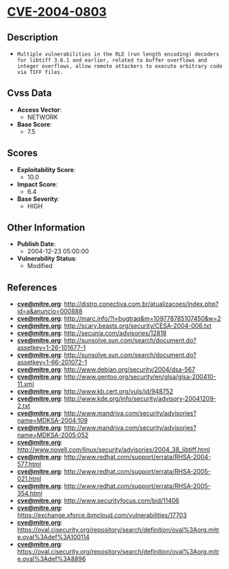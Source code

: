 
# [CVE-2004-0803](https://cve.mitre.org/cgi-bin/cvename.cgi?name=CVE-2004-0803)

## Description

- `Multiple vulnerabilities in the RLE (run length encoding) decoders for libtiff 3.6.1 and earlier, related to buffer overflows and integer overflows, allow remote attackers to execute arbitrary code via TIFF files.`

## Cvss Data

- **Access Vector**:
  - NETWORK
- **Base Score**:
  - 7.5

## Scores

- **Exploitability Score**:
  - 10.0
- **Impact Score**:
  - 6.4
- **Base Severity**:
  - HIGH

## Other Information

- **Publish Date**:
  - 2004-12-23 05:00:00
- **Vulnerability Status**:
  - Modified

## References

- **cve@mitre.org**: http://distro.conectiva.com.br/atualizacoes/index.php?id=a&anuncio=000888
- **cve@mitre.org**: http://marc.info/?l=bugtraq&m=109778785107450&w=2
- **cve@mitre.org**: http://scary.beasts.org/security/CESA-2004-006.txt
- **cve@mitre.org**: http://secunia.com/advisories/12818
- **cve@mitre.org**: http://sunsolve.sun.com/search/document.do?assetkey=1-26-101677-1
- **cve@mitre.org**: http://sunsolve.sun.com/search/document.do?assetkey=1-66-201072-1
- **cve@mitre.org**: http://www.debian.org/security/2004/dsa-567
- **cve@mitre.org**: http://www.gentoo.org/security/en/glsa/glsa-200410-11.xml
- **cve@mitre.org**: http://www.kb.cert.org/vuls/id/948752
- **cve@mitre.org**: http://www.kde.org/info/security/advisory-20041209-2.txt
- **cve@mitre.org**: http://www.mandriva.com/security/advisories?name=MDKSA-2004:109
- **cve@mitre.org**: http://www.mandriva.com/security/advisories?name=MDKSA-2005:052
- **cve@mitre.org**: http://www.novell.com/linux/security/advisories/2004_38_libtiff.html
- **cve@mitre.org**: http://www.redhat.com/support/errata/RHSA-2004-577.html
- **cve@mitre.org**: http://www.redhat.com/support/errata/RHSA-2005-021.html
- **cve@mitre.org**: http://www.redhat.com/support/errata/RHSA-2005-354.html
- **cve@mitre.org**: http://www.securityfocus.com/bid/11406
- **cve@mitre.org**: https://exchange.xforce.ibmcloud.com/vulnerabilities/17703
- **cve@mitre.org**: https://oval.cisecurity.org/repository/search/definition/oval%3Aorg.mitre.oval%3Adef%3A100114
- **cve@mitre.org**: https://oval.cisecurity.org/repository/search/definition/oval%3Aorg.mitre.oval%3Adef%3A8896
